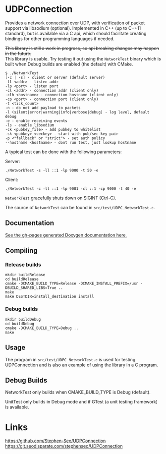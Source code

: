 # UDPConnection

Provides a network connection over UDP, with verification of packet support via
libsodium (optional). Implemented in C++ (up to C++11 standard), but is
available via a C api, which should facilitate creating bindings for other
programming languages if needed.

~~This library is still a work in progress, so api breaking changes may happen
in the future.~~  
This library is usable. Try testing it out using the `NetworkTest` binary which
is built when Debug builds are enabled (the default) with CMake.

    $ ./NetworkTest
    [-c | -s] - client or server (default server)
    -ll <addr> - listen addr
    -lp <port> - listen port
    -cl <addr> - connection addr (client only)
    -clh <hostname> - connection hostname (client only)
    -cp <port> - connection port (client only)
    -t <tick_count>
    -n - do not add payload to packets
    -l (silent|error|warning|info|verbose|debug) - log level, default debug
    -e - enable receiving events
    -ls - enable libsodium
    -ck <pubkey_file> - add pubkey to whitelist
    -sk <pubkey> <seckey> - start with pub/sec key pair
    -p <"fallback" or "strict"> - set auth policy
    --hostname <hostname> - dont run test, just lookup hostname

A typical test can be done with the following parameters:

Server:

    ./NetworkTest -s -ll ::1 -lp 9000 -t 50 -e

Client:

    ./NetworkTest -c -ll ::1 -lp 9001 -cl ::1 -cp 9000 -t 40 -e

`NetworkTest` gracefully shuts down on SIGINT (Ctrl-C).

The source of `NetworkTest` can be found in `src/test/UDPC_NetworkTest.c`.

## Documentation

[See the gh-pages generated Doxygen documentation here.](https://stephen-seo.github.io/UDPConnection/)

## Compiling

### Release builds

    mkdir buildRelease
    cd buildRelease
    cmake -DCMAKE_BUILD_TYPE=Release -DCMAKE_INSTALL_PREFIX=/usr -DBUILD_SHARED_LIBS=True ..
    make
    make DESTDIR=install_destination install

### Debug builds

    mkdir buildDebug
    cd buildDebug
    cmake -DCMAKE_BUILD_TYPE=Debug ..
    make

## Usage

The program in `src/test/UDPC_NetworkTest.c` is used for testing UDPConnection
and is also an example of using the library in a C program.

## Debug Builds

NetworkTest only builds when CMAKE\_BUILD\_TYPE is Debug (default).

UnitTest only builds in Debug mode and if GTest (a unit testing framework) is
available.

# Links
https://github.com/Stephen-Seo/UDPConnection  
https://git.seodisparate.com/stephenseo/UDPConnection
